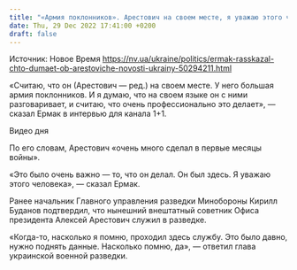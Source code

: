 ```yaml
---
title: "«Армия поклонников». Арестович на своем месте, я уважаю этого человека — Ермак"
date: Thu, 29 Dec 2022 17:41:00 +0200
draft: false
---
```

Источник: Новое Время https://nv.ua/ukraine/politics/ermak-rasskazal-chto-dumaet-ob-arestoviche-novosti-ukrainy-50294211.html


«Считаю, что он (Арестович — ред.) на своем месте. У него большая армия поклонников. И я думаю, что на своем языке он с ними разговаривает, и считаю, что очень профессионально это делает», — сказал Ермак в интервью для канала 1+1.

 Видео дня   

По его словам, Арестович «очень много сделал в первые месяцы войны».

«Это было очень важно — то, что он делал. Он был здесь. Я уважаю этого человека», — сказал Ермак.

Ранее начальник Главного управления разведки Минобороны Кирилл Буданов подтвердил, что нынешний внештатный советник Офиса президента Алексей Арестович служил в разведке.

 «Когда-то, насколько я помню, проходил здесь службу. Это было давно, нужно поднять данные. Насколько помню, да», — ответил глава украинской военной разведки.
